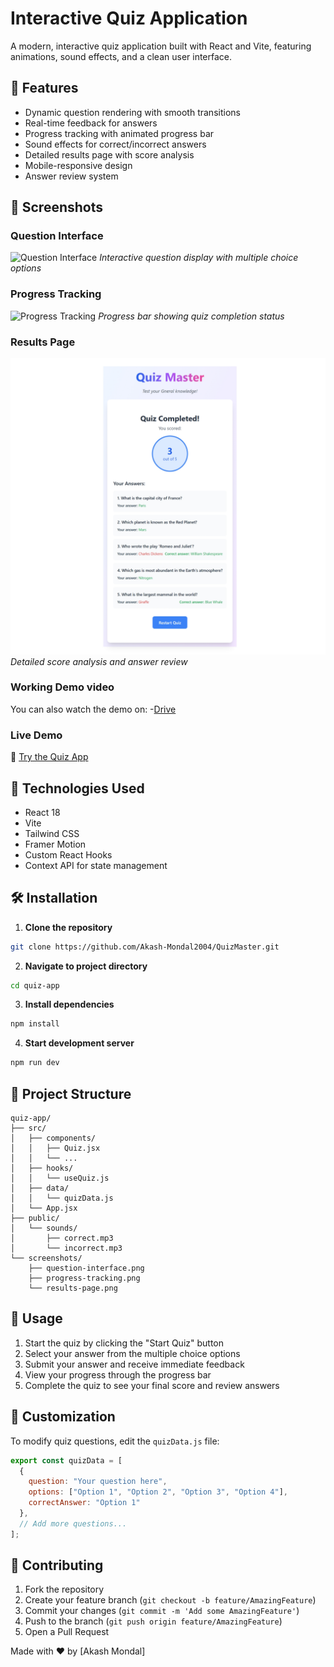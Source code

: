 # Interactive Quiz Application

A modern, interactive quiz application built with React and Vite, featuring animations, sound effects, and a clean user interface.

## 🎯 Features

- Dynamic question rendering with smooth transitions
- Real-time feedback for answers
- Progress tracking with animated progress bar
- Sound effects for correct/incorrect answers
- Detailed results page with score analysis
- Mobile-responsive design
- Answer review system

## 📸 Screenshots

### Question Interface
![Question Interface](/quiz_app/screenshots/question_interface.png)
*Interactive question display with multiple choice options*

### Progress Tracking
![Progress Tracking](/quiz_app/screenshots/question_pogress.png)
*Progress bar showing quiz completion status*

### Results Page
![Results Page](./screenshots/result_and_feedback.png)
*Detailed score analysis and answer review*

### Working Demo video
You can also watch the demo on:
-[Drive](https://drive.google.com/file/d/1NfCtoK8ahS8Pw4JhBZtZitfM2foZM3po/view?usp=sharing)

### Live Demo

🔗 [Try the Quiz App](https://quiz-master-ivory-rho.vercel.app/)

## 🚀 Technologies Used

- React 18
- Vite
- Tailwind CSS
- Framer Motion
- Custom React Hooks
- Context API for state management

## 🛠️ Installation

1. **Clone the repository**
```bash
git clone https://github.com/Akash-Mondal2004/QuizMaster.git
```

2. **Navigate to project directory**
```bash
cd quiz-app
```

3. **Install dependencies**
```bash
npm install
```

4. **Start development server**
```bash
npm run dev
```

## 📁 Project Structure

```
quiz-app/
├── src/
│   ├── components/
│   │   ├── Quiz.jsx
│   │   └── ...
│   ├── hooks/
│   │   └── useQuiz.js
│   ├── data/
│   │   └── quizData.js
│   └── App.jsx
├── public/
│   └── sounds/
│       ├── correct.mp3
│       └── incorrect.mp3
└── screenshots/
    ├── question-interface.png
    ├── progress-tracking.png
    └── results-page.png
```

## 📝 Usage

1. Start the quiz by clicking the "Start Quiz" button
2. Select your answer from the multiple choice options
3. Submit your answer and receive immediate feedback
4. View your progress through the progress bar
5. Complete the quiz to see your final score and review answers

## 🎨 Customization

To modify quiz questions, edit the `quizData.js` file:

```javascript
export const quizData = [
  {
    question: "Your question here",
    options: ["Option 1", "Option 2", "Option 3", "Option 4"],
    correctAnswer: "Option 1"
  },
  // Add more questions...
];
```

## 🤝 Contributing

1. Fork the repository
2. Create your feature branch (`git checkout -b feature/AmazingFeature`)
3. Commit your changes (`git commit -m 'Add some AmazingFeature'`)
4. Push to the branch (`git push origin feature/AmazingFeature`)
5. Open a Pull Request


Made with ❤️ by [Akash Mondal]
